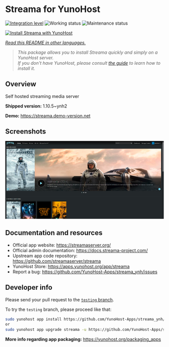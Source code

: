 <!--
N.B.: This README was automatically generated by <https://github.com/YunoHost/apps/tree/master/tools/readme_generator>
It shall NOT be edited by hand.
-->

# Streama for YunoHost

[![Integration level](https://dash.yunohost.org/integration/streama.svg)](https://dash.yunohost.org/appci/app/streama) ![Working status](https://ci-apps.yunohost.org/ci/badges/streama.status.svg) ![Maintenance status](https://ci-apps.yunohost.org/ci/badges/streama.maintain.svg)

[![Install Streama with YunoHost](https://install-app.yunohost.org/install-with-yunohost.svg)](https://install-app.yunohost.org/?app=streama)

*[Read this README in other languages.](./ALL_README.md)*

> *This package allows you to install Streama quickly and simply on a YunoHost server.*  
> *If you don't have YunoHost, please consult [the guide](https://yunohost.org/install) to learn how to install it.*

## Overview

Self hosted streaming media server

**Shipped version:** 1.10.5~ynh2

**Demo:** <https://streama.demo-version.net>

## Screenshots

![Screenshot of Streama](./doc/screenshots/screenshot.png)

## Documentation and resources

- Official app website: <https://streamaserver.org/>
- Official admin documentation: <https://docs.streama-project.com/>
- Upstream app code repository: <https://github.com/streamaserver/streama>
- YunoHost Store: <https://apps.yunohost.org/app/streama>
- Report a bug: <https://github.com/YunoHost-Apps/streama_ynh/issues>

## Developer info

Please send your pull request to the [`testing` branch](https://github.com/YunoHost-Apps/streama_ynh/tree/testing).

To try the `testing` branch, please proceed like that:

```bash
sudo yunohost app install https://github.com/YunoHost-Apps/streama_ynh/tree/testing --debug
or
sudo yunohost app upgrade streama -u https://github.com/YunoHost-Apps/streama_ynh/tree/testing --debug
```

**More info regarding app packaging:** <https://yunohost.org/packaging_apps>
